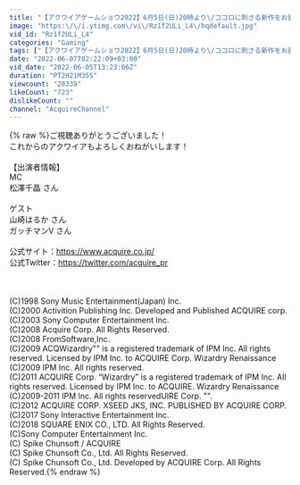 ```yaml
---
title: "【アクワイアゲームショウ2022】6月5日(日)20時より\/ココロに刺さる新作をお届け！"
image: "https:\/\/i.ytimg.com\/vi\/Rz1f2ULi_L4\/hqdefault.jpg"
vid_id: "Rz1f2ULi_L4"
categories: "Gaming"
tags: ["【アクワイアゲームショウ2022】6月5日(日)20時より\/ココロに刺さる新作をお届け！"]
date: "2022-06-07T02:22:09+03:00"
vid_date: "2022-06-05T13:23:06Z"
duration: "PT2H21M35S"
viewcount: "28339"
likeCount: "723"
dislikeCount: ""
channel: "AcquireChannel"
---
```

{% raw %}ご視聴ありがとうございました！<br />これからのアクワイアもよろしくおねがいします！<br /><br />【出演者情報】<br />MC<br />松澤千晶 さん<br /><br />ゲスト<br />山崎はるか さん<br />ガッチマンV さん<br /><br />公式サイト：<a rel="nofollow" target="blank" href="https://www.acquire.co.jp/">https://www.acquire.co.jp/</a><br />公式Twitter：<a rel="nofollow" target="blank" href="https://twitter.com/acquire_pr">https://twitter.com/acquire_pr</a><br /><br /><br /><br />(C)1998 Sony Music Entertainment(Japan) Inc.<br />(C)2000 Activition Publishing Inc. Developed and Published ACQUIRE corp.<br />(C)2003 Sony Computer Entertainment Inc.<br />(C)2008 Acquire Corp. All Rights Reserved.<br />(C)2008 FromSoftware,Inc.<br />(C)2009 ACQWizardry&quot;&quot; is a registered trademark of IPM Inc. All rights reserved. Licensed by IPM Inc. to ACQUIRE Corp. Wizardry Renaissance <br />(C)2009 IPM Inc. All rights reserved.<br />(C)2011 ACQUIRE Corp. “Wizardry” is a registered trademark of IPM Inc. All rights reserved. Licensed by IPM Inc. to ACQUIRE. Wizardry Renaissance <br />(C)2009-2011 IPM Inc. All rights reservedUIRE Corp. &quot;&quot;.<br />(C)2012 ACQUIRE CORP. XSEED JKS, INC. PUBLISHED BY ACQUIRE CORP.<br />(C)2017 Sony Interactive Entertainment Inc.<br />(C)2018 SQUARE ENIX CO., LTD. All Rights Reserved.<br />(C)Sony Computer Entertainment Inc.<br />(C) Spike Chunsoft / ACQUIRE<br />(C) Spike Chunsoft Co., Ltd. All Rights Reserved.<br />(C) Spike Chunsoft Co., Ltd. Developed by ACQUIRE Corp. All Rights Reserved.{% endraw %}

